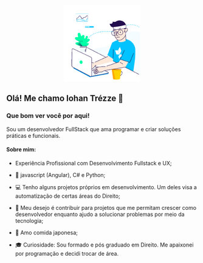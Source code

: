 <div id="header" align="center">
  <img src="work.gif" width="200"/>
</div>


## Olá! Me chamo Iohan Trézze 👋

### Que bom ver você por aqui!






Sou um desenvolvedor FullStack que ama programar e criar soluções práticas e funcionais.


#### Sobre mim:

- Experiência Profissional com Desenvolvimento Fullstack e UX;

- 🚀 javascript (Angular), C# e Python;

- 💻 Tenho alguns projetos próprios em desenvolvimento. Um deles visa a automatização de certas áreas do Direito;

- 🏢 Meu desejo é contribuir para projetos que me permitam crescer como desenvolvedor enquanto ajudo a solucionar problemas por meio da tecnologia;

- 🍣  Amo comida japonesa;

- 🎓 Curiosidade: Sou formado e pós graduado em Direito. Me apaixonei por programação e decidi trocar de área.



<!-- <img height="180em" src="https://github-readme-stats.vercel.app/api?username=TrezzeIohan&show_icons=true&hide_border=true&&count_private=true&include_all_commits=true" /> -->

